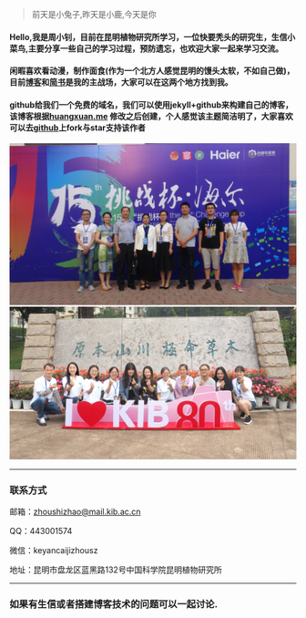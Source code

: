 > 前天是小兔子,昨天是小鹿,今天是你

#### Hello,我是周小钊，目前在昆明植物研究所学习，一位快要秃头的研究生，生信小菜鸟,主要分享一些自己的学习过程，预防遗忘，也欢迎大家一起来学习交流。

#### 闲暇喜欢看动漫，制作面食(作为一个北方人感觉昆明的馒头太软，不如自己做)，目前[博客](www.zhouxiaozhao.cn)和[简书](https://www.jianshu.com/u/e774b57cc676)是我的主战场，大家可以在这两个地方找到我。

#### github给我们一个免费的域名，我们可以使用jekyll+github来构建自己的博客，该博客根据[huangxuan.me]( huangxuan.me ) 修改之后创建，个人感觉该主题简洁明了，大家喜欢可以去[github](https://github.com/Huxpro/huxpro.github.io)上fork与star支持该作者

![](/img/aboutme-1.JPG)
![](/img/aboutme.jpg)

---

### 联系方式

邮箱：zhoushizhao@mail.kib.ac.cn  

QQ：443001574

微信：keyancaijizhousz

地址：昆明市盘龙区蓝黑路132号中国科学院昆明植物研究所

---

### 如果有生信或者搭建博客技术的问题可以一起讨论.
